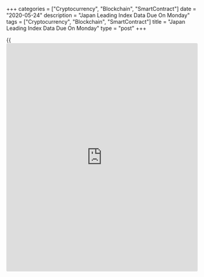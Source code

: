 +++
categories = ["Cryptocurrency", "Blockchain", "SmartContract"]
date = "2020-05-24"
description = "Japan Leading Index Data Due On Monday"
tags = ["Cryptocurrency", "Blockchain", "SmartContract"]
title = "Japan Leading Index Data Due On Monday"
type = "post"
+++

{{<iframe id="large-banner" src="https://www.bounty.group/#slide=13.0" width="100%" height="600" scrolling="no" style="border: 0px solid rgb(216, 221, 230); border-radius: 3px;">}}

Japan will on Monday see final March numbers for its leading and
coincident economic indexes, highlighting a modest day for Asia-Pacific
economic activity.

The coincident index is tipped to show a score of 90.5, down from 95.4
in the previous reading. The leading index is pegged at 83.8, down from
91.9.

Hong Kong will release April figures for imports, exports and trade
balance. In March, imports were down 11.1 percent on year and exports
fell 5.8 percent on year for a trade deficit of HKD34.7 billion.

Taiwan will provide April numbers for industrial production and retail
sales; in March, industrial production was up 10.41 percent on year and
retail sales fell an annual 3.4 percent.

Thailand will see April figures for unemployment; in March, the jobless
rate was 1.0 percent.

Finally, the [markets][1] in Malaysia, Singapore and Indonesia are
closed on Monday for Eid-ul-Fitr. Malaysia and Singapore will reopen on
Tuesday, while Indonesia is off until Thursday.

For comments and feedback [contact](https://www.playgroundfx.com/contact/): editorial@rtt[news](https://www.letsplayfx.com/blog/forex-news-website/).com

[Economic News][2]

 **What parts of the world are seeing the best (and worst) economic
performances lately? Click[here][3] to check out our [Econ Scorecard][3]
and find out! See up-to-the-moment [ranking](https://www.playgroundfx.com/blog/crypto-exchange-ranking/)s for the best and worst
performers in [GDP][3], [unemployment rate][4], [inflation][5] and much
more.**

   1. www.rtt[news](https://www.letsplayfx.com/blog/forex-news-website/).com/Content/Markets.aspx
   2. www.rtt[news](https://www.letsplayfx.com/blog/forex-news-website/).com/Content/EconomicNews.aspx
   3. www.rtt[news](https://www.letsplayfx.com/blog/forex-news-website/).com/economic-scorecard/world-rank/GDP/highest-performance.aspx
   4. www.rtt[news](https://www.letsplayfx.com/blog/forex-news-website/).com/economic-scorecard/world-rank/unemployment-rate/lowest-performance.aspx
   5. www.rtt[news](https://www.letsplayfx.com/blog/forex-news-website/).com/economic-scorecard/world-rank/CPI/highest-performance.aspx